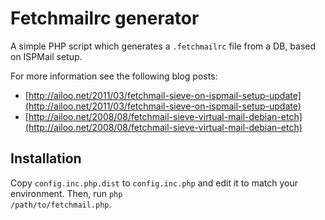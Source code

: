 Fetchmailrc generator
=====================

A simple PHP script which generates a <code>.fetchmailrc</code> file from a DB, based on ISPMail setup.

For more information see the following blog posts:

* [http://ailoo.net/2011/03/fetchmail-sieve-on-ispmail-setup-update](http://ailoo.net/2011/03/fetchmail-sieve-on-ispmail-setup-update)
* [http://ailoo.net/2008/08/fetchmail-sieve-virtual-mail-debian-etch](http://ailoo.net/2008/08/fetchmail-sieve-virtual-mail-debian-etch)

Installation
------------

Copy <code>config.inc.php.dist</code> to <code>config.inc.php</code> and edit it to match your environment. Then, run <code>php /path/to/fetchmail.php</code>.